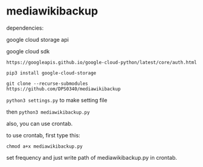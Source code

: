# mediawikibackup

dependencies:

google cloud storage api

google cloud sdk


```https://googleapis.github.io/google-cloud-python/latest/core/auth.html```

```pip3 install google-cloud-storage```

```git clone --recurse-submodules https://github.com/DPS0340/mediawikibackup```

```python3 settings.py``` to make setting file

then ```python3 mediawikibackup.py```

also, you can use crontab.

to use crontab, first type this:

```chmod a+x mediawikibackup.py```

set frequency and just write path of mediawikibackup.py in crontab.
